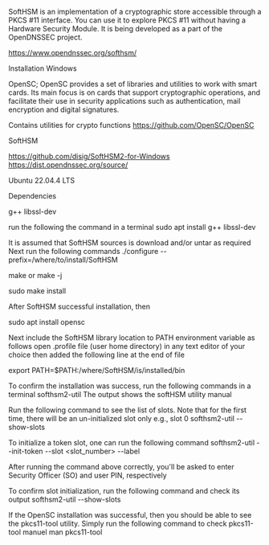 SoftHSM is an implementation of a cryptographic store accessible through a PKCS #11 interface. You can use it to explore PKCS #11 without having a Hardware Security Module. It is being developed as a part of the OpenDNSSEC project.

https://www.opendnssec.org/softhsm/


Installation
Windows

OpenSC; OpenSC provides a set of libraries and utilities to work with smart cards. Its main focus is on cards that support cryptographic operations, and facilitate their use in security applications such as authentication, mail encryption and digital signatures.

Contains utilities for crypto functions
https://github.com/OpenSC/OpenSC


SoftHSM

https://github.com/disig/SoftHSM2-for-Windows
https://dist.opendnssec.org/source/

Ubuntu 22.04.4 LTS

Dependencies

g++
libssl-dev

run the following the command in a terminal
sudo apt install g++ libssl-dev

It is assumed that SoftHSM sources is download and/or untar as required
Next run the following commands
./configure --prefix=/where/to/install/SoftHSM

make or make -j

sudo make install

After SoftHSM successful installation, then

sudo apt install opensc

Next include the SoftHSM library location to PATH environment variable as follows
open .profile file (user home directory) in any text editor of your choice then added the following line at the end of file


export PATH=$PATH:/where/SoftHSM/is/installed/bin


To confirm the installation was success, run the following commands in a terminal
softhsm2-util
The output shows the softHSM utility manual

Run the following command to see the list of slots. Note that for the first time, there will be an un-initialized slot only e.g., slot 0
softhsm2-util --show-slots

To initialize a token slot, one can run the following command
softhsm2-util --init-token --slot <slot_number> --label <text>

After running the command above correctly, you'll be asked to enter Security Officer (SO) and user PIN, respectively

To confirm slot initialization, run the following command and check its output
softhsm2-util --show-slots


If the OpenSC installation was successful, then you should be able to see the pkcs11-tool utility.
Simply run the following command to check pkcs11-tool manuel
man pkcs11-tool
